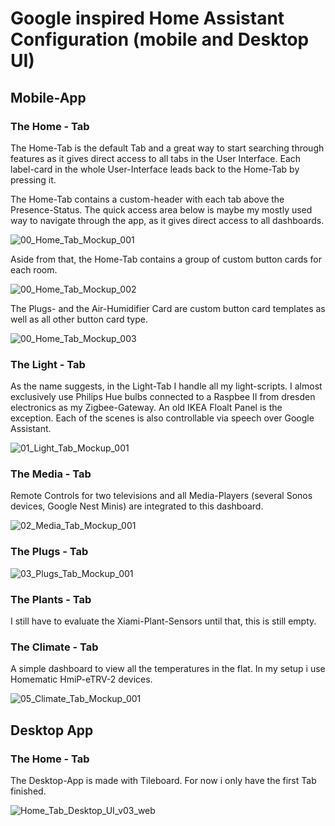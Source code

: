 # Google inspired Home Assistant Configuration (mobile and Desktop UI)

## Mobile-App

### The Home - Tab

The Home-Tab is the default Tab and a great way to start searching through features as it gives direct access to all tabs in the User Interface. Each label-card in the whole User-Interface leads back to the Home-Tab by pressing it.

The Home-Tab contains a custom-header with each tab above the Presence-Status. The quick access area below is maybe my mostly used way to navigate through the app, as it gives direct access to all dashboards.

![00_Home_Tab_Mockup_001](https://user-images.githubusercontent.com/66092908/136935635-e3cf26ef-dedb-43b9-99ff-d768a4b3abfb.png)

Aside from that, the  Home-Tab contains a group of custom button cards for each room. 

![00_Home_Tab_Mockup_002](https://user-images.githubusercontent.com/66092908/136957946-fa5c33fa-66e3-4609-a5c6-4d84aa4a6167.png)

The Plugs- and the Air-Humidifier Card are custom button card templates as well as all other button card type.

![00_Home_Tab_Mockup_003](https://user-images.githubusercontent.com/66092908/136957977-2c61efd8-c5bc-45e9-ada0-07d7296a4bce.png)

### The Light - Tab

As the name suggests, in the Light-Tab I handle all my light-scripts. I almost exclusively use Philips Hue bulbs connected to a Raspbee II from dresden electronics as my Zigbee-Gateway. An old IKEA Floalt Panel is the exception. Each of the scenes is also controllable via speech over Google Assistant.

![01_Light_Tab_Mockup_001](https://user-images.githubusercontent.com/66092908/136964666-65aad241-69d2-48fc-acb1-351d812ada39.png)

### The Media - Tab

Remote Controls for two televisions and all Media-Players (several Sonos devices, Google Nest Minis) are integrated to this dashboard.

![02_Media_Tab_Mockup_001](https://user-images.githubusercontent.com/66092908/136970867-b626a1a4-eb24-4d7d-a948-54e21be33d8f.png)

### The Plugs - Tab

![03_Plugs_Tab_Mockup_001](https://user-images.githubusercontent.com/66092908/136991419-7eebee44-6a5c-42a1-b2d4-052333bddb9c.png)

### The Plants - Tab

I still have to evaluate the Xiami-Plant-Sensors until that, this is still empty.

### The Climate - Tab

A simple dashboard to view all the temperatures in the flat. In my setup i use Homematic HmiP-eTRV-2 devices.

![05_Climate_Tab_Mockup_001](https://user-images.githubusercontent.com/66092908/137110687-9d66edf3-b99f-4fc0-af66-555620895293.png)


## Desktop App

### The Home - Tab

The Desktop-App is made with Tileboard. For now i only have the first Tab finished.

![Home_Tab_Desktop_UI_v03_web](https://user-images.githubusercontent.com/66092908/136972172-35ea2c69-f50e-4e4f-9beb-c53e5d942822.png)

